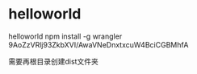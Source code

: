 # helloworld
helloworld
npm install -g wrangler
9AoZzVRlj93ZkbXVI/AwaVNeDnxtxcuW4BciCGBMhfA

需要再根目录创建dist文件夹
